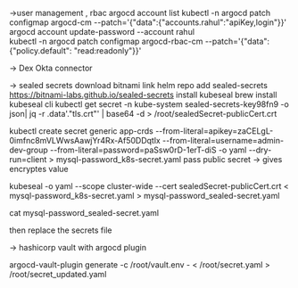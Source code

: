 ->user management , rbac 
argocd account list
kubectl -n argocd patch configmap argocd-cm  --patch='{"data":{"accounts.rahul":"apiKey,login"}}'
argocd account update-password --account rahul  
kubectl -n argocd patch configmap argocd-rbac-cm --patch='{"data":{"policy.default": "read:readonly"}}'

-> Dex Okta connector 

-> sealed secrets 
download bitnami link 
helm repo add sealed-secrets https://bitnami-labs.github.io/sealed-secrets
install kubeseal 
brew install kubeseal cli
kubectl get secret -n kube-system sealed-secrets-key98fn9 -o json| jq -r .data'."tls.crt"' | base64 -d > /root/sealedSecret-publicCert.crt

kubectl create secret generic app-crds --from-literal=apikey=zaCELgL-0imfnc8mVLWwsAawjYr4Rx-Af50DDqtlx --from-literal=username=admin-dev-group --from-literal=password=paSsw0rD-1erT-diS -o yaml --dry-run=client > mysql-password_k8s-secret.yaml
pass public secret -> gives encryptes value

kubeseal -o yaml --scope cluster-wide --cert sealedSecret-publicCert.crt < mysql-password_k8s-secret.yaml > mysql-password_sealed-secret.yaml

cat mysql-password_sealed-secret.yaml

then replace the secrets file 

-> hashicorp vault with argocd plugin

argocd-vault-plugin generate -c /root/vault.env - < /root/secret.yaml > /root/secret_updated.yaml
